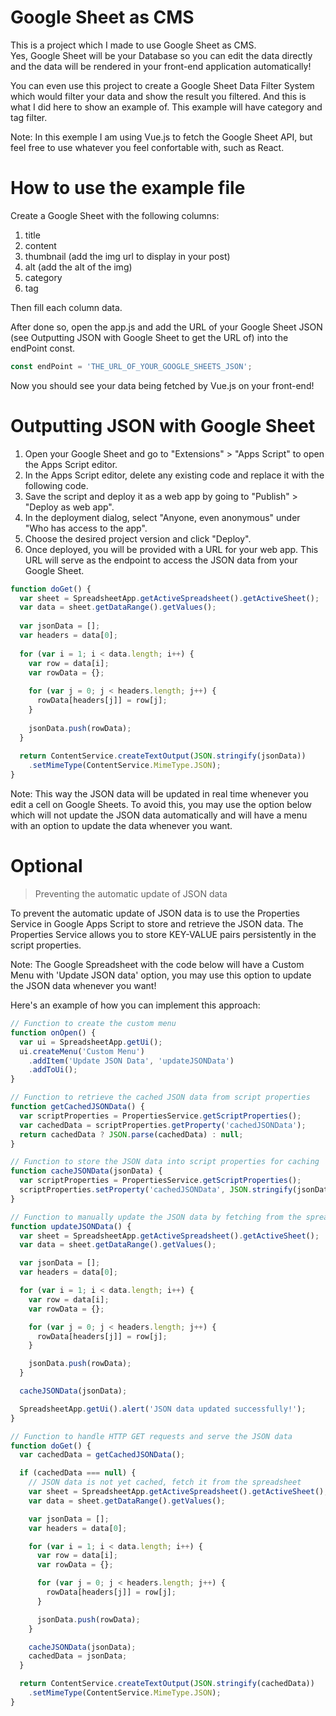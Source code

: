 # Google Sheet as CMS

This is a project which I made to use Google Sheet as CMS.      
Yes, Google Sheet will be your Database so you can edit the data directly and the data will be rendered in your front-end application automatically!
        
You can even use this project to create a Google Sheet Data Filter System which would filter your data and show the result you filtered. And this is what I did here to show an example of. This example will have category and tag filter.


Note: In this exemple I am using Vue.js to fetch the Google Sheet API, but feel free to use whatever you feel confortable with, such as React.   
    
# How to use the example file

Create a Google Sheet with the following columns:   
1. title
2. content
3. thumbnail (add the img url to display in your post)
4. alt (add the alt of the img)
5. category
6. tag
                
Then fill each column data.
    
 After done so, open the app.js and add the URL of your Google Sheet JSON (see Outputting JSON with Google Sheet to get the URL of) into the endPoint const.
 ```JavaScript
 const endPoint = 'THE_URL_OF_YOUR_GOOGLE_SHEETS_JSON';
  ```
    
Now you should see your data being fetched by Vue.js on your front-end!
    
# Outputting JSON with Google Sheet

1. Open your Google Sheet and go to "Extensions" > "Apps Script" to open the Apps Script editor.    
2. In the Apps Script editor, delete any existing code and replace it with the following code.    
3. Save the script and deploy it as a web app by going to "Publish" > "Deploy as web app".    
4. In the deployment dialog, select "Anyone, even anonymous" under "Who has access to the app".   
5. Choose the desired project version and click "Deploy".   
6. Once deployed, you will be provided with a URL for your web app. This URL will serve as the endpoint to access the JSON data from your Google Sheet.   

```JavaScript
function doGet() {
  var sheet = SpreadsheetApp.getActiveSpreadsheet().getActiveSheet();
  var data = sheet.getDataRange().getValues();
  
  var jsonData = [];
  var headers = data[0];
  
  for (var i = 1; i < data.length; i++) {
    var row = data[i];
    var rowData = {};
    
    for (var j = 0; j < headers.length; j++) {
      rowData[headers[j]] = row[j];
    }
    
    jsonData.push(rowData);
  }
  
  return ContentService.createTextOutput(JSON.stringify(jsonData))
    .setMimeType(ContentService.MimeType.JSON);
}
```

Note: This way the JSON data will be updated in real time whenever you edit a cell on Google Sheets. To avoid this, you may use the option below which will not update the JSON data automatically and will have a menu with an option to update the data whenever you want.

# Optional
                
> Preventing the automatic update of JSON data

To prevent the automatic update of JSON data is to use the Properties Service in Google Apps Script to store and retrieve the JSON data. The Properties Service allows you to store KEY-VALUE pairs persistently in the script properties.              

Note: The Google Spreadsheet with the code below will have a Custom Menu with 'Update JSON data' option, you may use this option to update the JSON data whenever you want!         

Here's an example of how you can implement this approach:               

```JavaScript
// Function to create the custom menu
function onOpen() {
  var ui = SpreadsheetApp.getUi();
  ui.createMenu('Custom Menu')
    .addItem('Update JSON Data', 'updateJSONData')
    .addToUi();
}

// Function to retrieve the cached JSON data from script properties
function getCachedJSONData() {
  var scriptProperties = PropertiesService.getScriptProperties();
  var cachedData = scriptProperties.getProperty('cachedJSONData');
  return cachedData ? JSON.parse(cachedData) : null;
}

// Function to store the JSON data into script properties for caching
function cacheJSONData(jsonData) {
  var scriptProperties = PropertiesService.getScriptProperties();
  scriptProperties.setProperty('cachedJSONData', JSON.stringify(jsonData));
}

// Function to manually update the JSON data by fetching from the spreadsheet
function updateJSONData() {
  var sheet = SpreadsheetApp.getActiveSpreadsheet().getActiveSheet();
  var data = sheet.getDataRange().getValues();

  var jsonData = [];
  var headers = data[0];

  for (var i = 1; i < data.length; i++) {
    var row = data[i];
    var rowData = {};

    for (var j = 0; j < headers.length; j++) {
      rowData[headers[j]] = row[j];
    }

    jsonData.push(rowData);
  }

  cacheJSONData(jsonData);

  SpreadsheetApp.getUi().alert('JSON data updated successfully!');
}

// Function to handle HTTP GET requests and serve the JSON data
function doGet() {
  var cachedData = getCachedJSONData();

  if (cachedData === null) {
    // JSON data is not yet cached, fetch it from the spreadsheet
    var sheet = SpreadsheetApp.getActiveSpreadsheet().getActiveSheet();
    var data = sheet.getDataRange().getValues();

    var jsonData = [];
    var headers = data[0];

    for (var i = 1; i < data.length; i++) {
      var row = data[i];
      var rowData = {};

      for (var j = 0; j < headers.length; j++) {
        rowData[headers[j]] = row[j];
      }

      jsonData.push(rowData);
    }

    cacheJSONData(jsonData);
    cachedData = jsonData;
  }

  return ContentService.createTextOutput(JSON.stringify(cachedData))
    .setMimeType(ContentService.MimeType.JSON);
}
```
